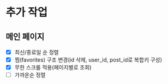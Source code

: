 # 추가 작업
## 메인 페이지
- [x] 최신/종료일 순 정렬
- [x] 찜(favorites) 구조 변경(id 삭제, user_id, post_id로 복합키 구성)
- [x] 무한 스크롤 적용(페이지별로 조회)
- [ ] 가까운순 정렬
